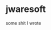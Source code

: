 # jwaresoft

some shit I wrote

<!---
jwaresoft/jwaresoft is a ✨ special ✨ repository because its `README.md` (this file) appears on your GitHub profile.
You can click the Preview link to take a look at your changes.
--->
